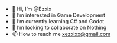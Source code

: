 - 👋 Hi, I’m @Ezxix
- 👀 I’m interested in Game Development
- 🌱 I’m currently learning C# and Godot
- 💞️ I’m looking to collaborate on Nothing
- 📫 How to reach me xezxixx@gmail.com

<!---
Ezxix/Ezxix is a ✨ special ✨ repository because its `README.md` (this file) appears on your GitHub profile.
You can click the Preview link to take a look at your changes.
--->
